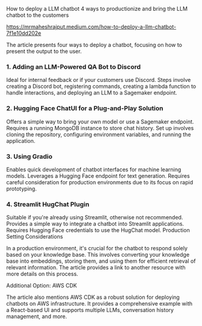 How to deploy a LLM chatbot
4 ways to productionize and bring the LLM chatbot to the customers

https://mrmaheshrajput.medium.com/how-to-deploy-a-llm-chatbot-7f1e10dd202e

The article presents four ways to deploy a chatbot, focusing on how to present the output to the user.

### 1. Adding an LLM-Powered QA Bot to Discord

Ideal for internal feedback or if your customers use Discord.
Steps involve creating a Discord bot, registering commands, creating a lambda function to handle interactions, and deploying an LLM to a Sagemaker endpoint.

### 2. Hugging Face ChatUI for a Plug-and-Play Solution

Offers a simple way to bring your own model or use a Sagemaker endpoint.
Requires a running MongoDB instance to store chat history.
Set up involves cloning the repository, configuring environment variables, and running the application.

### 3. Using Gradio

Enables quick development of chatbot interfaces for machine learning models.
Leverages a Hugging Face endpoint for text generation.
Requires careful consideration for production environments due to its focus on rapid prototyping.

### 4. Streamlit HugChat Plugin

Suitable if you're already using Streamlit, otherwise not recommended.
Provides a simple way to integrate a chatbot into Streamlit applications.
Requires Hugging Face credentials to use the HugChat model.
Production Setting Considerations

In a production environment, it's crucial for the chatbot to respond solely based on your knowledge base. This involves converting your knowledge base into embeddings, storing them, and using them for efficient retrieval of relevant information. The article provides a link to another resource with more details on this process.

Additional Option: AWS CDK

The article also mentions AWS CDK as a robust solution for deploying chatbots on AWS infrastructure. It provides a comprehensive example with a React-based UI and supports multiple LLMs, conversation history management, and more.


